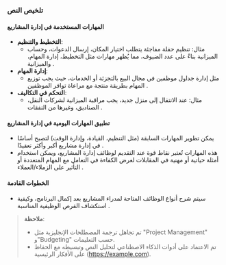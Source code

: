 ### تلخيص النص  

#### المهارات المستخدمة في إدارة المشاريع  
- **التخطيط والتنظيم**:  
  - مثال: تنظيم حفلة مفاجئة يتطلب اختيار المكان، إرسال الدعوات، وحساب الميزانية بناءً على عدد الضيوف، مما يُظهر مهارات مثل التخطيط، إدارة المهام، والميزانية .  
- **إدارة المهام**:  
  - مثل إدارة جداول موظفين في مجال البيع بالتجزئة أو الخدمات، حيث يجب توزيع المهام بطريقة منتجة مع مراعاة توافر الموظفين .  
- **التحكم في التكاليف**:  
  - مثال: عند الانتقال إلى منزل جديد، يجب مراقبة الميزانية لشركات النقل، الصناديق، وغيرها من النفقات .  

#### تطبيق المهارات اليومية في إدارة المشاريع  
- يمكن تطوير المهارات السابقة (مثل التنظيم، القيادة، وإدارة الوقت) لتصبح أساسًا في إدارة مشاريع أكبر وأكثر تعقيدًا .  
- هذه المهارات تُعتبر نقاط قوة عند التقديم لوظائف إدارة المشاريع، ويمكن استخدام أمثلة حياتية أو مهنية في المقابلات لعرض الكفاءة في التعامل مع المهام المتعددة أو التأثير على الزملاء/العملاء .  

#### الخطوات القادمة  
- سيتم شرح أنواع الوظائف المتاحة لمدراء المشاريع بعد إكمال البرنامج، وكيفية استكشاف الفرص الوظيفية المناسبة .  

> **ملاحظة**:  
> - تم تجاهل ترجمة المصطلحات الإنجليزية مثل "Project Management" و"Budgeting" حسب التعليمات.  
> - تم الاعتماد على أدوات الذكاء الاصطناعي لتحليل النص وتبسيطه مع الحفاظ على الأفكار الرئيسية (https://example.com).